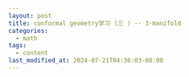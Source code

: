 ```yaml
---
layout: post
title: conformal geometry学习 (三 ) -- 3-manifold
categories:
  - math
tags:
  - content
last_modified_at: 2024-07-21T04:36:03-08:00
---
```


